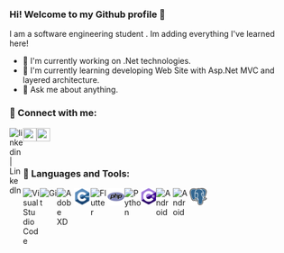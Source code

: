 ### Hi! Welcome to my Github profile 👋

I am a software engineering student . Im adding everything I've learned here!                                                                                            
- 🔭 I'm currently working on .Net technologies.
- 🌱 I'm currently learning developing Web Site with Asp.Net MVC and layered architecture.
- 💬 Ask me about anything.

### 📩 Connect with me:

[<img align="left" alt="linkedin | LinkedIn" width="24px" src="https://raw.githubusercontent.com/peterthehan/peterthehan/master/assets/linkedin.svg" />][linkedin]
[<img align="left" height="24" width="24" src="https://cdn.jsdelivr.net/npm/simple-icons@v4/icons/instagram.svg" />][instagram]
[<img align="left" height="24" width="24" src="https://cdn.jsdelivr.net/npm/simple-icons@v4/icons/gmail.svg" />][gmail]


<br />


[instagram]: https://www.instagram.com/mahmutegribck
[linkedin]: https://www.linkedin.com/in/mahmutegribacak/
[gmail]: mailto:megribck01@gmail.com
<br />

### 🔧 Languages and Tools:

<img align="left" alt="Visual Studio Code" width="30px" src="https://profilinator.rishav.dev/skills-assets/html5-original-wordmark.svg" />
<img align="left" alt="Git" width="30px" src="https://profilinator.rishav.dev/skills-assets/css3-original-wordmark.svg" />
<img align="left" alt="Adobe XD" width="30px" src="https://profilinator.rishav.dev/skills-assets/bootstrap-plain.svg" />
<img align="left" alt="GitHub" width="30px" src="https://raw.githubusercontent.com/github/explore/cebd63002168a05a6a642f309227eefeccd92950/topics/cpp/cpp.png" />
<img align="left" alt="Flutter" width="30px" src="https://cdn.jsdelivr.net/gh/devicons/devicon/icons/javascript/javascript-original.svg" />
<img align="left" alt="Flutter" width="30px" src="https://raw.githubusercontent.com/github/explore/cebd63002168a05a6a642f309227eefeccd92950/topics/php/php.png" />
<img align="left" alt="Python" width="30px" src="https://profilinator.rishav.dev/skills-assets/dotnetcore.png" />
<img align="left" alt="Ios" width="26px" src="https://raw.githubusercontent.com/iamruveyda/img/c0afbbf42cbb9e931984701107180cbea3d3c062/Languages%20and%20Tools/CSharp.svg" />
<img align="left" alt="Android" width="30px" src="https://cdn.jsdelivr.net/gh/devicons/devicon/icons/vscode/vscode-original.svg" />
<img align="left" alt="Android" width="30px" src="https://iconape.com/wp-content/files/lf/371619/svg/371619.svg" />
<img align="left" alt="Android" width="30px" src="https://raw.githubusercontent.com/github/explore/80688e429a7d4ef2fca1e82350fe8e3517d3494d/topics/postgresql/postgresql.png" />


<br />





